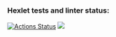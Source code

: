 ### Hexlet tests and linter status:
[![Actions Status](https://github.com/Hubble999/frontend-project-lvl1/workflows/hexlet-check/badge.svg)](https://github.com/Hubble999/frontend-project-lvl1/actions)
<a href="https://codeclimate.com/github/codeclimate/codeclimate/maintainability"><img src="https://api.codeclimate.com/v1/badges/a99a88d28ad37a79dbf6/maintainability" /></a>
